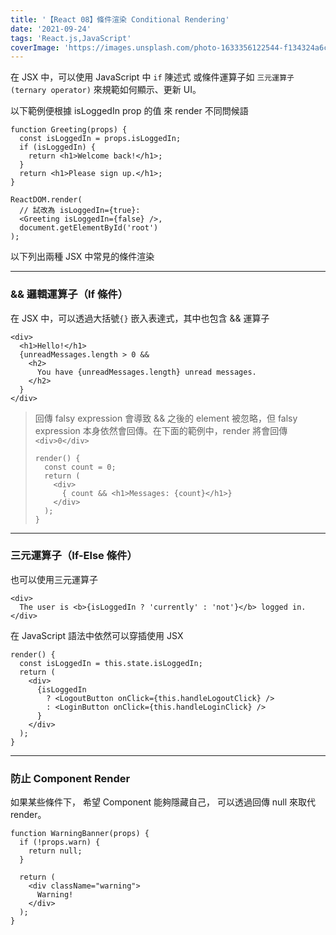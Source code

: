 ```yaml
---
title: '【React 08】條件渲染 Conditional Rendering'
date: '2021-09-24'
tags: 'React.js,JavaScript'
coverImage: 'https://images.unsplash.com/photo-1633356122544-f134324a6cee?ixlib=rb-1.2.1&ixid=MnwxMjA3fDB8MHxwaG90by1wYWdlfHx8fGVufDB8fHx8&auto=format&fit=crop&w=870&q=80'
---
```



在 JSX 中，可以使用 JavaScript 中 `if` 陳述式
或條件運算子如 `三元運算子(ternary operator)` 
來規範如何顯示、更新 UI。

以下範例便根據 isLoggedIn prop 的值
來 render 不同問候語
```
function Greeting(props) {
  const isLoggedIn = props.isLoggedIn;
  if (isLoggedIn) {
    return <h1>Welcome back!</h1>;
  }
  return <h1>Please sign up.</h1>;
}

ReactDOM.render(
  // 試改為 isLoggedIn={true}:
  <Greeting isLoggedIn={false} />,
  document.getElementById('root')
);
```

以下列出兩種 JSX 中常見的條件渲染

---

### && 邏輯運算子（If 條件）
在 JSX 中，可以透過大括號`{}` 嵌入表達式，其中也包含 && 運算子
```
<div>
  <h1>Hello!</h1>
  {unreadMessages.length > 0 &&
	<h2>
	  You have {unreadMessages.length} unread messages.
	</h2>
  }
</div>
```

> 回傳 falsy expression 會導致 && 之後的 element 被忽略，但 falsy expression 本身依然會回傳。在下面的範例中，render 將會回傳 `<div>0</div>`
> ```
> render() {
>   const count = 0;
>   return (
>     <div>
>       { count && <h1>Messages: {count}</h1>}
>     </div>
>   );
> }
> ```

---

### 三元運算子（If-Else 條件）
也可以使用三元運算子
```
<div>
  The user is <b>{isLoggedIn ? 'currently' : 'not'}</b> logged in.
</div>
```

在 JavaScript 語法中依然可以穿插使用 JSX
```
render() {
  const isLoggedIn = this.state.isLoggedIn;
  return (
    <div>
      {isLoggedIn
        ? <LogoutButton onClick={this.handleLogoutClick} />
        : <LoginButton onClick={this.handleLoginClick} />
      }
    </div>
  );
}
```

---

### 防止 Component Render
如果某些條件下，
希望 Component 能夠隱藏自己，
可以透過回傳 null 來取代 render。
```
function WarningBanner(props) {
  if (!props.warn) {
    return null;
  }

  return (
    <div className="warning">
      Warning!
    </div>
  );
}
```
